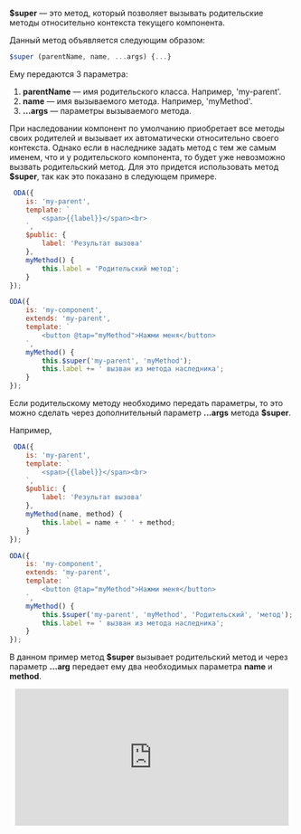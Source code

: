 **$super** — это метод, который позволяет вызывать родительские методы относительно контекста текущего компонента.

Данный метод объявляется следующим образом:

```javascript
$super (parentName, name, ...args) {...}
```

Ему передаются 3 параметра:

1. **parentName** — имя родительского класса. Например, 'my-parent'.
1. **name** — имя вызываемого метода. Например, 'myMethod'.
1. **...args** — параметры вызываемого метода.

При наследовании компонент по умолчанию приобретает все методы своих родителей и вызывает их автоматически относительно своего контекста. Однако если в наследнике задать метод с тем же самым именем, что и у родительского компонента, то будет уже невозможно вызвать родительский метод. Для это придется использовать метод **$super**, так как это показано в следующем примере.

```javascript run_edit_[my-component.js]
 ODA({
    is: 'my-parent',
    template: `
        <span>{{label}}</span><br>
    `,
    $public: {
        label: 'Результат вызова'
    },
    myMethod() {
        this.label = 'Родительский метод';
    }
});

ODA({
    is: 'my-component',
    extends: 'my-parent',
    template: `
        <button @tap="myMethod">Нажми меня</button>
    `,
    myMethod() {
        this.$super('my-parent', 'myMethod');
        this.label += ' вызван из метода наследника';
    }
});
```

Если родительскому методу необходимо передать параметры, то это можно сделать через дополнительный параметр **...args** метода **$super**.

Например,

```javascript run_edit_[my-component.js]
 ODA({
    is: 'my-parent',
    template: `
        <span>{{label}}</span><br>
    `,
    $public: {
        label: 'Результат вызова'
    },
    myMethod(name, method) {
        this.label = name + ' ' + method;
    }
});

ODA({
    is: 'my-component',
    extends: 'my-parent',
    template: `
        <button @tap="myMethod">Нажми меня</button>
    `,
    myMethod() {
        this.$super('my-parent', 'myMethod', 'Родительский', 'метод');
        this.label += ' вызван из метода наследника';
    }
});
```

В данном пример метод **$super** вызывает родительский метод и через параметр **...arg** передает ему два необходимых параметра **name** и **method**.

<div style="position:relative;padding-bottom:48%; margin:10px">
    <iframe src="https://www.youtube.com/embed/AiVIn0OK2y8?start=0" frameborder="0" allow="accelerometer; autoplay; encrypted-media; gyroscope; picture-in-picture" allowfullscreen
    	style="position:absolute;width:100%;height:100%;"></iframe>
</div>
